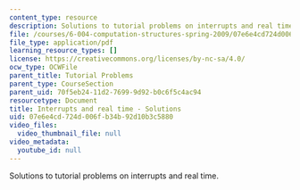 ```yaml
---
content_type: resource
description: Solutions to tutorial problems on interrupts and real time.
file: /courses/6-004-computation-structures-spring-2009/07e6e4cd724d006fb34b92d10b3c5880_MIT6_004s09_tutor19_sol.pdf
file_type: application/pdf
learning_resource_types: []
license: https://creativecommons.org/licenses/by-nc-sa/4.0/
ocw_type: OCWFile
parent_title: Tutorial Problems
parent_type: CourseSection
parent_uid: 70f5eb24-11d2-7699-9d92-b0c6f5c4ac94
resourcetype: Document
title: Interrupts and real time - Solutions
uid: 07e6e4cd-724d-006f-b34b-92d10b3c5880
video_files:
  video_thumbnail_file: null
video_metadata:
  youtube_id: null
---
```

Solutions to tutorial problems on interrupts and real time.